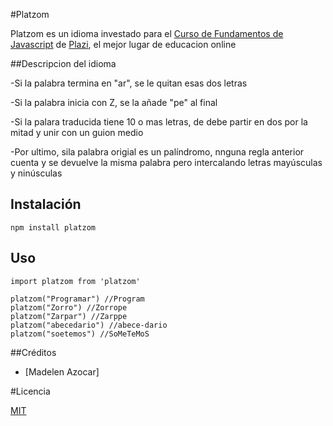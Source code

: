 #Platzom

Platzom es un idioma investado para el [Curso de Fundamentos de Javascript](https://platzi.com/js) de [Plazi](https://platzi.com), el mejor lugar de educacion online

##Descripcion del idioma

-Si la palabra termina en "ar", se le quitan esas dos letras

-Si la palabra inicia con Z, se la añade "pe" al final

-Si la palara traducida tiene 10 o mas letras, de debe partir en dos por la mitad y unir con un guion medio

-Por ultimo, sila palabra origial es un palíndromo, nnguna regla anterior cuenta y se devuelve la misma palabra pero intercalando letras mayúsculas y ninúsculas  

## Instalación


```
npm install platzom
```

## Uso 
```
import platzom from 'platzom'

platzom("Programar") //Program
platzom("Zorro") //Zorrope
platzom("Zarpar") //Zarppe
platzom("abecedario") //abece-dario
platzom("soetemos") //SoMeTeMoS
```
##Créditos 
- [Madelen Azocar]

#Licencia 

[MIT](htpps://opensourse.org/licenses/MIT)
